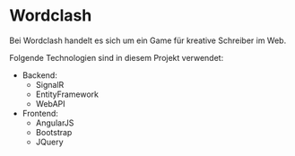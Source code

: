 # Wordclash

Bei Wordclash handelt es sich um ein Game für kreative Schreiber im Web.

Folgende Technologien sind in diesem Projekt verwendet:
- Backend:
  - SignalR
  - EntityFramework
  - WebAPI
- Frontend:
  - AngularJS
  - Bootstrap
  - JQuery
  
